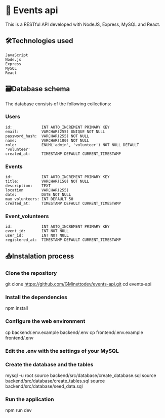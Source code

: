 # 📆 Events api

This is a RESTful API developed with NodeJS, Express, MySQL and React.

## 🛠️Technologies used

    JavaScript
    Node.js
    Express
    MySQL
    React

## 🗃️Database schema

The database consists of the following collections:

### Users
    id:             INT AUTO_INCREMENT PRIMARY KEY
    email:      	VARCHAR(255) UNIQUE NOT NULL
    password_hash:	VARCHAR(255) NOT NULL
    name:       	VARCHAR(100) NOT NULL
    role:       	ENUM('admin', 'volunteer') NOT NULL DEFAULT 'volunteer'
    created_at: 	TIMESTAMP DEFAULT CURRENT_TIMESTAMP

### Events
    id:	            INT AUTO_INCREMENT PRIMARY KEY	
    title:       	VARCHAR(150) NOT NULL
    description:    TEXT
    location	    VARCHAR(255)
    date:	        DATE NOT NULL
    max_volunteers:	INT DEFAULT 50
    created_at:	    TIMESTAMP DEFAULT CURRENT_TIMESTAMP
    
### Event_volunteers
    id:	            INT AUTO_INCREMENT PRIMARY KEY
    event_id:	    INT NOT NULL
    user_id:	    INT NOT NULL
    registered_at:	TIMESTAMP DEFAULT CURRENT_TIMESTAMP
    
## 📥Instalation process

### Clone the repository

git clone https://github.com/GMinettodev/events-api.git
cd events-api

### Install the dependencies

npm install

### Configure the web environment

cp backend/.env.example backend/.env
cp frontend/.env.example frontend/.env

### Edit the .env with the settings of your MySQL

### Create the database and the tables

mysql -u root
source backend/src/database/create_database.sql
source backend/src/database/create_tables.sql
source backend/src/database/seed_data.sql

### Run the application

npm run dev
